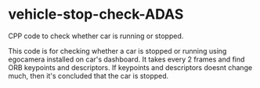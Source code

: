 # vehicle-stop-check-ADAS
CPP code to check whether car is running or stopped.

This code is for checking whether a car is stopped or running using egocamera installed on car's dashboard.
It takes every 2 frames and find ORB keypoints and descriptors. If keypoints and descriptors doesnt change much, 
then it's concluded that the car is stopped.
